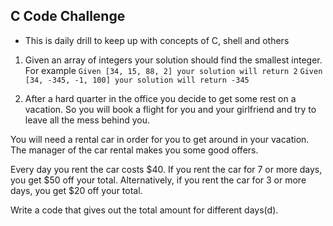 
## C Code Challenge

* This is daily drill to keep up with concepts of C, shell and others
1. Given an array of integers your solution should find the smallest integer. For example
	`Given [34, 15, 88, 2] your solution will return 2`
	`Given [34, -345, -1, 100] your solution will return -345`

2. After a hard quarter in the office you decide to get some rest on a vacation. So you will book a flight for you and your girlfriend and try to leave all the mess behind you.

You will need a rental car in order for you to get around in your vacation. The manager of the car rental makes you some good offers.

Every day you rent the car costs $40. If you rent the car for 7 or more days, you get $50 off your total. Alternatively, if you rent the car for 3 or more days, you get $20 off your total.

Write a code that gives out the total amount for different days(d).
